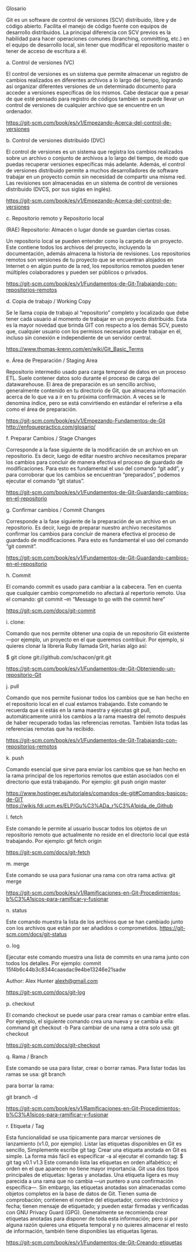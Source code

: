 Glosario

Git es un software de control de versiones (SCV) distribuido, libre y de código abierto. Facilita el manejo de código fuente con equipos de desarrollo distribuidos. La principal diferencia con SCV previos es la habilidad para hacer operaciones comunes (branching, committing, etc.) en el equipo de desarrollo local, sin tener que modificar el repositorio master o tener de acceso de escritura a él. 

a. Control de versiones (VC)

El control de versiones es un sistema que permite almacenar un registro de cambios realizados en diferentes archivos a lo largo del tiempo, logrando así organizar diferentes versiones de un determinado documento para acceder a versiones específicas de los mismos.
Cabe destacar que a pesar de que esté pensado  para registro de códigos también se puede llevar un control de versiones de cualquier archivo que se encuentre en un ordenador.

https://git-scm.com/book/es/v1/Empezando-Acerca-del-control-de-versiones

b. Control de versiones distribuido (DVC) 

El control de versiones es un sistema que registra los cambios realizados sobre un archivo o conjunto de archivos a lo largo del tiempo, de modo que puedas recuperar versiones específicas más adelante. Además, el control de versiones distribuido permite a muchos desarrolladores de software trabajar en un proyecto común sin necesidad de compartir una misma red. Las revisiones son almacenadas en un sistema de control de versiones distribuido (DVCS, por sus siglas en inglés).

https://git-scm.com/book/es/v1/Empezando-Acerca-del-control-de-versiones 

c. Repositorio remoto y Repositorio local 

(RAE) Repositorio: Almacén o lugar donde se guardan ciertas cosas.

Un repositorio local se pueden entender como la carpeta de un proyecto. Este contiene todos los archivos del proyecto, incluyendo la documentación, además almacena la historia de revisiones. 
Los repositorios remotos son versiones de tu proyecto que se encuentran alojados en Internet o en algún punto de la red, los repositorios remotos pueden tener múltiples colaboradores y pueden ser públicos o privados.

https://git-scm.com/book/es/v1/Fundamentos-de-Git-Trabajando-con-repositorios-remotos 

d. Copia de trabajo / Working Copy 

Se le llama copia de trabajo al “repositorio” completo y localizado que debe tener cada usuario al momento de trabajar en un proyecto distribuido. Esta es la mayor novedad que brinda GIT con respecto a los demás SCV, puesto que, cualquier usuario con los permisos necesarios puede trabajar en él, incluso sin conexión e independiente de un servidor central.

https://www.thomas-krenn.com/en/wiki/Git_Basic_Terms 

e. Área de Preparación / Staging Area 

Repositorio intermedio usado para carga temporal de datos en un proceso ETL. Suele contener datos solo durante el proceso de carga del datawarehouse. El área de preparación es un sencillo archivo, generalmente contenido en tu directorio de Git, que almacena información acerca de lo que va a ir en tu próxima confirmación. A veces se le denomina índice, pero se está convirtiendo en estándar el referirse a ella como el área de preparación.

https://git-scm.com/book/es/v1/Empezando-Fundamentos-de-Git 
http://enfoquepractico.com/glosario/

f. Preparar Cambios / Stage Changes 

Corresponde a la fase siguiente de la modificación de un archivo en un repositorio. Es decir, luego de editar nuestro archivo necesitamos preparar los cambios para concluir de manera efectiva el proceso de guardado de modificaciones. Para esto es fundamental el uso del comando “git add”, y para corroborar que los cambios se encuentran “preparados”, podemos ejecutar el comando “git status”.

https://git-scm.com/book/es/v1/Fundamentos-de-Git-Guardando-cambios-en-el-repositorio 

g. Confirmar cambios / Commit Changes 

Corresponde a la fase siguiente de la preparación de un archivo en un repositorio. Es decir, luego de preparar nuestro archivo necesitamos confirmar los cambios para concluir de manera efectiva el proceso de guardado de modificaciones. Para esto es fundamental el uso del comando “git commit”. 

https://git-scm.com/book/es/v1/Fundamentos-de-Git-Guardando-cambios-en-el-repositorio 

h. Commit

El comando commit es usado para cambiar a la cabecera. Ten en cuenta que cualquier cambio comprometido no afectará al repertorio remoto. Usa el comando:
git commit –m “Message to go with the commit here”

https://git-scm.com/docs/git-commit 

i. clone: 

Comando que nos permite obtener una copia de un repositorio Git existente —por ejemplo, un proyecto en el que queremos contribuir. Por ejemplo, si quieres clonar la librería Ruby llamada Grit, harías algo así:

$ git clone git://github.com/schacon/grit.git

https://git-scm.com/book/es/v1/Fundamentos-de-Git-Obteniendo-un-repositorio-Git 

j. pull 

Comando que nos permite fusionar todos los cambios que se han hecho en el repositorio local en el cual estamos trabajando. Este comando te recuerda que si estás en la rama maestra y ejecutas git pull, automáticamente unirá los cambios a la rama maestra del remoto después de haber recuperado todas las referencias remotas. También lista todas las referencias remotas que ha recibido.

https://git-scm.com/book/es/v1/Fundamentos-de-Git-Trabajando-con-repositorios-remotos 

k. push 

Comando esencial que sirve para enviar los cambios que se han hecho en la rama principal de los repertorios remotos que están asociados con el directorio que está trabajando. Por ejemplo: 
git push  origin master

https://www.hostinger.es/tutoriales/comandos-de-git#Comandos-basicos-de-GIT
https://wikis.fdi.ucm.es/ELP/Gu%C3%ADa_r%C3%A1pida_de_Github

l. fetch 

Este comando le permite al usuario buscar todos los objetos de un repositorio remoto que actualmente no reside en el directorio local que está trabajando. Por ejemplo:
git fetch origin

https://git-scm.com/docs/git-fetch 

m. merge 

Este comando se usa para fusionar una rama con otra rama activa:
git merge <branch-name>

https://git-scm.com/book/es/v1/Ramificaciones-en-Git-Procedimientos-b%C3%A1sicos-para-ramificar-y-fusionar 

n. status 

Este comando muestra la lista de los archivos que se han cambiado junto con los archivos que están por ser añadidos o comprometidos.
https://git-scm.com/docs/git-status 

o. log 

Ejecutar este comando muestra una lista de commits en una rama junto con todos los detalles. Por ejemplo:
commit 15f4b6c44b3c8344caasdac9e4be13246e21sadw

Author: Alex Hunter <alexh@gmail.com>

https://git-scm.com/docs/git-log 

p. checkout 

El comando checkout se puede usar para crear ramas o cambiar entre ellas. Por ejemplo, el siguiente comando crea una nueva y se cambia a ella:
command git checkout -b <banch-name>
Para cambiar de una rama a otra solo usa:
git checkout <branch-name>

https://git-scm.com/docs/git-checkout 

q. Rama / Branch 

Este comando se usa para listar, crear o borrar ramas. Para listar todas las ramas se usa:
git branch

para borrar la rama:

git branch -d <branch-name>

https://git-scm.com/book/es/v1/Ramificaciones-en-Git-Procedimientos-b%C3%A1sicos-para-ramificar-y-fusionar 

r. Etiqueta / Tag
 
 Esta funcionalidad se usa típicamente para marcar versiones de lanzamiento (v1.0, por ejemplo).
Listar las etiquetas disponibles en Git es sencillo, Simplemente escribe git tag:
Crear una etiqueta anotada en Git es simple. La forma más fácil es especificar -a al ejecutar el comando tag:
$ git tag
v0.1
v1.3
Este comando lista las etiquetas en orden alfabético; el orden en el que aparecen no tiene mayor importancia.
Git usa dos tipos principales de etiquetas: ligeras y anotadas. Una etiqueta ligera es muy parecida a una rama que no cambia —un puntero a una confirmación específica—. Sin embargo, las etiquetas anotadas son almacenadas como objetos completos en la base de datos de Git. Tienen suma de comprobación; contienen el nombre del etiquetador, correo electrónico y fecha; tienen mensaje de etiquetado; y pueden estar firmadas y verificadas con GNU Privacy Guard (GPG). Generalmente se recomienda crear etiquetas anotadas para disponer de toda esta información; pero si por alguna razón quieres una etiqueta temporal y no quieres almacenar el resto de información, también tiene disponibles las etiquetas ligeras.

https://git-scm.com/book/es/v1/Fundamentos-de-Git-Creando-etiquetas 

